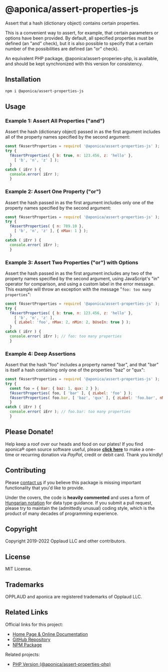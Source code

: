 # @aponica/assert-properties-js

Assert that a hash (dictionary object) contains certain properties.

This is a convenient way to assert, for example, that certain parameters
or options have been provided. By default, all specified properties must
be defined (an "and" check), but it is also possible to specify that a
certain number of the possibilities are defined (an "or" check).

An equivalent PHP package, @aponica/assert-properies-php, is available,
and should be kept synchronized with this version for consistency.

<a name="installation"></a>
## Installation

```sh
npm i @aponica/assert-properties-js
```

<a name="usage"></a>
## Usage

### Example 1: Assert All Properties ("and")

Assert the hash (dictionary object) passed in as the first argument 
includes all of the property names specified by the second argument:

```javascript
const fAssertProperties = require( '@aponica/assert-properties-js' );
try {
  fAssertProperties( { b: true, n: 123.456, z: 'hello' },
    [ 'b', 'n', 'z' ] );
  }
catch ( iErr ) {
  console.error( iErr );
  }
```

### Example 2: Assert One Property ("or")

Assert the hash passed in as the first argument includes only one of the
property names specified by the second argument:

```javascript
const fAssertProperties = require( '@aponica/assert-properties-js' );
try {
  fAssertProperties( { n: 789.10 },
    [ 'b', 'n', 'z' ], { nMax: 1 } );
  }
catch ( iErr ) {
  console.error( iErr );
  }
```

### Example 3: Assert Two Properties ("or") with Options

Assert the hash passed in as the first argument includes any two of the
property names specified by the second argument, using JavaScript's "in"
operator for comparison, and using a custom label in the error message.
This example will throw an exception with the message
"`foo: too many properties`":

```javascript
const fAssertProperties = require( '@aponica/assert-properties-js' );
try {
  fAssertProperties( { b: true, n: 123.456, z: 'hello' },
    [ 'b', 'n', 'z' ], 
    { zLabel: 'foo', nMax: 2, nMin: 2, bUseIn: true } );
  }
catch ( iErr ) {
  console.error( iErr ); // foo: too many properties
  }
```

### Example 4: Deep Assertions

Assert that the hash "foo" includes a property named "bar", and that "bar"
is itself a hash containing only one of the properties "baz" or "qux":

```javascript
const fAssertProperties = require( '@aponica/assert-properties-js' );
try {
  const foo = { bar: { baz: 1, qux: 2 } };
  fAssertProperties( foo, [ 'bar' ], { zLabel: 'foo' } );
  fAssertProperties( foo.bar, [ 'baz', 'qux' ], { zLabel: 'foo.bar', nMax: 1 } );
  }
catch ( iErr ) {
  console.error( iErr ); // foo.bar: too many properties
  }
```

## Please Donate!

Help keep a roof over our heads and food on our plates! 
If you find aponica® open source software useful, please 
**[click here](https://www.paypal.com/biz/fund?id=BEHTAS8WARM68)** 
to make a one-time or recurring donation via *PayPal*, credit 
or debit card. Thank you kindly!


## Contributing

Please [contact us](https://aponica.com/contact/) if you believe this package
is missing important functionality that you'd like to provide.

Under the covers, the code is **heavily commented** and uses a form of
[Hungarian notation](https://en.wikipedia.org/wiki/Hungarian_notation) 
for data type guidance. If you submit a pull request, please try to maintain
the (admittedly unusual) coding style, which is the product of many decades
of programming experience.

## Copyright

Copyright 2019-2022 Opplaud LLC and other contributors.

## License

MIT License.

## Trademarks

OPPLAUD and aponica are registered trademarks of Opplaud LLC.

## Related Links

Official links for this project:

* [Home Page & Online Documentation](https://aponica.com/docs/assert-properties-js/)
* [GitHub Repository](https://github.com/aponica/assert-properties-js)
* [NPM Package](https://www.npmjs.com/package/@aponica/assert-properties-js)
  
Related projects:

* [PHP Version (@aponica/assert-properties-php)](https://aponica.com/docs/assert-properties-php/)
